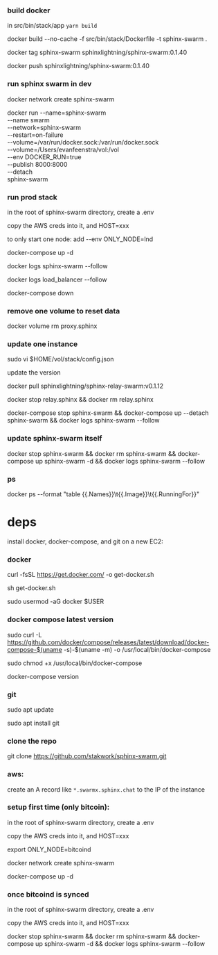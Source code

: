 ### build docker

in src/bin/stack/app `yarn build`

docker build --no-cache -f src/bin/stack/Dockerfile -t sphinx-swarm .

docker tag sphinx-swarm sphinxlightning/sphinx-swarm:0.1.40

docker push sphinxlightning/sphinx-swarm:0.1.40

### run sphinx swarm in dev

docker network create sphinx-swarm

docker run --name=sphinx-swarm \
 --name swarm \
 --network=sphinx-swarm \
 --restart=on-failure \
 --volume=/var/run/docker.sock:/var/run/docker.sock \
 --volume=/Users/evanfeenstra/vol:/vol \
 --env DOCKER_RUN=true \
 --publish 8000:8000 \
 --detach \
 sphinx-swarm

### run prod stack

in the root of sphinx-swarm directory, create a .env

copy the AWS creds into it, and HOST=xxx

to only start one node:
add --env ONLY_NODE=lnd

docker-compose up -d

docker logs sphinx-swarm --follow

docker logs load_balancer --follow

docker-compose down

### remove one volume to reset data

docker volume rm proxy.sphinx

### update one instance

sudo vi $HOME/vol/stack/config.json

update the version

docker pull sphinxlightning/sphinx-relay-swarm:v0.1.12

docker stop relay.sphinx && docker rm relay.sphinx

docker-compose stop sphinx-swarm && docker-compose up --detach sphinx-swarm && docker logs sphinx-swarm --follow

### update sphinx-swarm itself

docker stop sphinx-swarm && docker rm sphinx-swarm && docker-compose up sphinx-swarm -d && docker logs sphinx-swarm --follow

### ps

docker ps --format "table {{.Names}}\t{{.Image}}\t{{.RunningFor}}"

# deps

install docker, docker-compose, and git on a new EC2:

### docker

curl -fsSL https://get.docker.com/ -o get-docker.sh

sh get-docker.sh

sudo usermod -aG docker $USER

### docker compose latest version

sudo curl -L https://github.com/docker/compose/releases/latest/download/docker-compose-$(uname -s)-$(uname -m) -o /usr/local/bin/docker-compose

sudo chmod +x /usr/local/bin/docker-compose

docker-compose version

### git

sudo apt update

sudo apt install git

### clone the repo

git clone https://github.com/stakwork/sphinx-swarm.git

### aws:

create an A record like `*.swarmx.sphinx.chat` to the IP of the instance

### setup first time (only bitcoin):

in the root of sphinx-swarm directory, create a .env

copy the AWS creds into it, and HOST=xxx

export ONLY_NODE=bitcoind

docker network create sphinx-swarm

docker-compose up -d

### once bitcoind is synced

in the root of sphinx-swarm directory, create a .env

copy the AWS creds into it, and HOST=xxx

docker stop sphinx-swarm && docker rm sphinx-swarm && docker-compose up sphinx-swarm -d && docker logs sphinx-swarm --follow
